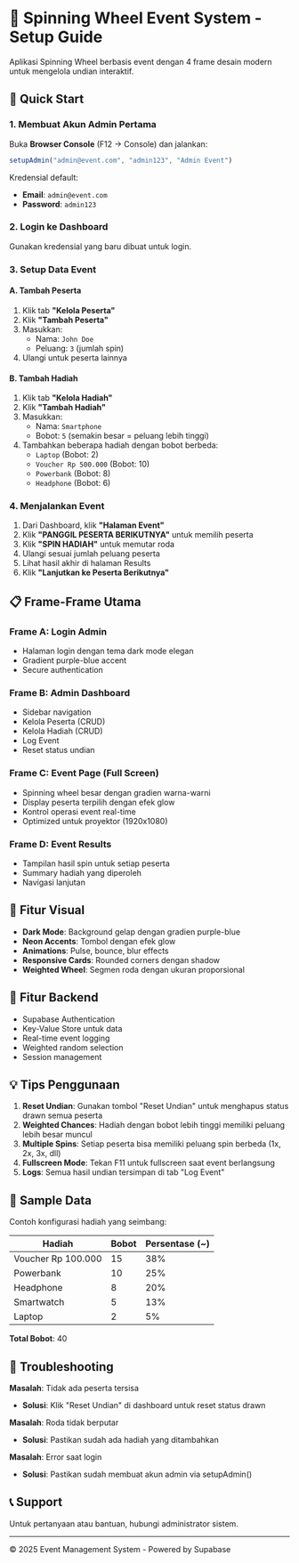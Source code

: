 # 🎡 Spinning Wheel Event System - Setup Guide

Aplikasi Spinning Wheel berbasis event dengan 4 frame desain modern untuk mengelola undian interaktif.

## 🚀 Quick Start

### 1. Membuat Akun Admin Pertama

Buka **Browser Console** (F12 → Console) dan jalankan:

```javascript
setupAdmin("admin@event.com", "admin123", "Admin Event")
```

Kredensial default:
- **Email**: `admin@event.com`
- **Password**: `admin123`

### 2. Login ke Dashboard

Gunakan kredensial yang baru dibuat untuk login.

### 3. Setup Data Event

#### A. Tambah Peserta
1. Klik tab **"Kelola Peserta"**
2. Klik **"Tambah Peserta"**
3. Masukkan:
   - Nama: `John Doe`
   - Peluang: `3` (jumlah spin)
4. Ulangi untuk peserta lainnya

#### B. Tambah Hadiah
1. Klik tab **"Kelola Hadiah"**
2. Klik **"Tambah Hadiah"**
3. Masukkan:
   - Nama: `Smartphone`
   - Bobot: `5` (semakin besar = peluang lebih tinggi)
4. Tambahkan beberapa hadiah dengan bobot berbeda:
   - `Laptop` (Bobot: 2)
   - `Voucher Rp 500.000` (Bobot: 10)
   - `Powerbank` (Bobot: 8)
   - `Headphone` (Bobot: 6)

### 4. Menjalankan Event

1. Dari Dashboard, klik **"Halaman Event"**
2. Klik **"PANGGIL PESERTA BERIKUTNYA"** untuk memilih peserta
3. Klik **"SPIN HADIAH"** untuk memutar roda
4. Ulangi sesuai jumlah peluang peserta
5. Lihat hasil akhir di halaman Results
6. Klik **"Lanjutkan ke Peserta Berikutnya"**

## 📋 Frame-Frame Utama

### Frame A: Login Admin
- Halaman login dengan tema dark mode elegan
- Gradient purple-blue accent
- Secure authentication

### Frame B: Admin Dashboard
- Sidebar navigation
- Kelola Peserta (CRUD)
- Kelola Hadiah (CRUD)
- Log Event
- Reset status undian

### Frame C: Event Page (Full Screen)
- Spinning wheel besar dengan gradien warna-warni
- Display peserta terpilih dengan efek glow
- Kontrol operasi event real-time
- Optimized untuk proyektor (1920x1080)

### Frame D: Event Results
- Tampilan hasil spin untuk setiap peserta
- Summary hadiah yang diperoleh
- Navigasi lanjutan

## 🎨 Fitur Visual

- **Dark Mode**: Background gelap dengan gradien purple-blue
- **Neon Accents**: Tombol dengan efek glow
- **Animations**: Pulse, bounce, blur effects
- **Responsive Cards**: Rounded corners dengan shadow
- **Weighted Wheel**: Segmen roda dengan ukuran proporsional

## 🔐 Fitur Backend

- Supabase Authentication
- Key-Value Store untuk data
- Real-time event logging
- Weighted random selection
- Session management

## 💡 Tips Penggunaan

1. **Reset Undian**: Gunakan tombol "Reset Undian" untuk menghapus status drawn semua peserta
2. **Weighted Chances**: Hadiah dengan bobot lebih tinggi memiliki peluang lebih besar muncul
3. **Multiple Spins**: Setiap peserta bisa memiliki peluang spin berbeda (1x, 2x, 3x, dll)
4. **Fullscreen Mode**: Tekan F11 untuk fullscreen saat event berlangsung
5. **Logs**: Semua hasil undian tersimpan di tab "Log Event"

## 🎯 Sample Data

Contoh konfigurasi hadiah yang seimbang:

| Hadiah | Bobot | Persentase (~) |
|--------|-------|----------------|
| Voucher Rp 100.000 | 15 | 38% |
| Powerbank | 10 | 25% |
| Headphone | 8 | 20% |
| Smartwatch | 5 | 13% |
| Laptop | 2 | 5% |

**Total Bobot**: 40

## 🚨 Troubleshooting

**Masalah**: Tidak ada peserta tersisa
- **Solusi**: Klik "Reset Undian" di dashboard untuk reset status drawn

**Masalah**: Roda tidak berputar
- **Solusi**: Pastikan sudah ada hadiah yang ditambahkan

**Masalah**: Error saat login
- **Solusi**: Pastikan sudah membuat akun admin via setupAdmin()

## 📞 Support

Untuk pertanyaan atau bantuan, hubungi administrator sistem.

---

© 2025 Event Management System - Powered by Supabase
